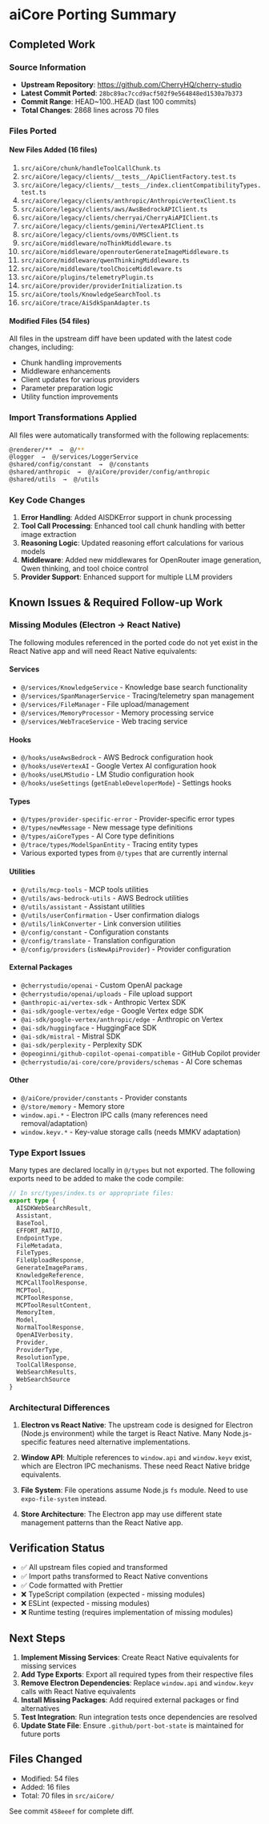 # aiCore Porting Summary

## Completed Work

### Source Information
- **Upstream Repository**: https://github.com/CherryHQ/cherry-studio  
- **Latest Commit Ported**: `28bc89ac7ccd9acf502f9e564848ed1530a7b373`
- **Commit Range**: HEAD~100..HEAD (last 100 commits)
- **Total Changes**: 2868 lines across 70 files

### Files Ported

#### New Files Added (16 files)
1. `src/aiCore/chunk/handleToolCallChunk.ts`
2. `src/aiCore/legacy/clients/__tests__/ApiClientFactory.test.ts`
3. `src/aiCore/legacy/clients/__tests__/index.clientCompatibilityTypes.test.ts`
4. `src/aiCore/legacy/clients/anthropic/AnthropicVertexClient.ts`
5. `src/aiCore/legacy/clients/aws/AwsBedrockAPIClient.ts`
6. `src/aiCore/legacy/clients/cherryai/CherryAiAPIClient.ts`
7. `src/aiCore/legacy/clients/gemini/VertexAPIClient.ts`
8. `src/aiCore/legacy/clients/ovms/OVMSClient.ts`
9. `src/aiCore/middleware/noThinkMiddleware.ts`
10. `src/aiCore/middleware/openrouterGenerateImageMiddleware.ts`
11. `src/aiCore/middleware/qwenThinkingMiddleware.ts`
12. `src/aiCore/middleware/toolChoiceMiddleware.ts`
13. `src/aiCore/plugins/telemetryPlugin.ts`
14. `src/aiCore/provider/providerInitialization.ts`
15. `src/aiCore/tools/KnowledgeSearchTool.ts`
16. `src/aiCore/trace/AiSdkSpanAdapter.ts`

#### Modified Files (54 files)
All files in the upstream diff have been updated with the latest code changes, including:
- Chunk handling improvements
- Middleware enhancements
- Client updates for various providers
- Parameter preparation logic
- Utility function improvements

### Import Transformations Applied

All files were automatically transformed with the following replacements:

```bash
@renderer/**  →  @/**
@logger  →  @/services/LoggerService
@shared/config/constant  →  @/constants
@shared/anthropic  →  @/aiCore/provider/config/anthropic
@shared/utils  →  @/utils
```

### Key Code Changes

1. **Error Handling**: Added AISDKError support in chunk processing
2. **Tool Call Processing**: Enhanced tool call chunk handling with better image extraction
3. **Reasoning Logic**: Updated reasoning effort calculations for various models
4. **Middleware**: Added new middlewares for OpenRouter image generation, Qwen thinking, and tool choice control
5. **Provider Support**: Enhanced support for multiple LLM providers

## Known Issues & Required Follow-up Work

### Missing Modules (Electron → React Native)

The following modules referenced in the ported code do not yet exist in the React Native app and will need React Native equivalents:

#### Services
- `@/services/KnowledgeService` - Knowledge base search functionality
- `@/services/SpanManagerService` - Tracing/telemetry span management
- `@/services/FileManager` - File upload/management
- `@/services/MemoryProcessor` - Memory processing service
- `@/services/WebTraceService` - Web tracing service

#### Hooks
- `@/hooks/useAwsBedrock` - AWS Bedrock configuration hook
- `@/hooks/useVertexAI` - Google Vertex AI configuration hook
- `@/hooks/useLMStudio` - LM Studio configuration hook
- `@/hooks/useSettings` (`getEnableDeveloperMode`) - Settings hooks

#### Types
- `@/types/provider-specific-error` - Provider-specific error types
- `@/types/newMessage` - New message type definitions
- `@/types/aiCoreTypes` - AI Core type definitions
- `@/trace/types/ModelSpanEntity` - Tracing entity types
- Various exported types from `@/types` that are currently internal

#### Utilities
- `@/utils/mcp-tools` - MCP tools utilities
- `@/utils/aws-bedrock-utils` - AWS Bedrock utilities
- `@/utils/assistant` - Assistant utilities
- `@/utils/userConfirmation` - User confirmation dialogs
- `@/utils/linkConverter` - Link conversion utilities
- `@/config/constant` - Configuration constants
- `@/config/translate` - Translation configuration
- `@/config/providers` (`isNewApiProvider`) - Provider configuration

#### External Packages
- `@cherrystudio/openai` - Custom OpenAI package
- `@cherrystudio/openai/uploads` - File upload support
- `@anthropic-ai/vertex-sdk` - Anthropic Vertex SDK
- `@ai-sdk/google-vertex/edge` - Google Vertex edge SDK
- `@ai-sdk/google-vertex/anthropic/edge` - Anthropic on Vertex
- `@ai-sdk/huggingface` - HuggingFace SDK
- `@ai-sdk/mistral` - Mistral SDK
- `@ai-sdk/perplexity` - Perplexity SDK
- `@opeoginni/github-copilot-openai-compatible` - GitHub Copilot provider
- `@cherrystudio/ai-core/core/providers/schemas` - AI Core schemas

#### Other
- `@/aiCore/provider/constants` - Provider constants
- `@/store/memory` - Memory store
- `window.api.*` - Electron IPC calls (many references need removal/adaptation)
- `window.keyv.*` - Key-value storage calls (needs MMKV adaptation)

### Type Export Issues

Many types are declared locally in `@/types` but not exported. The following exports need to be added to make the code compile:

```typescript
// In src/types/index.ts or appropriate files:
export type { 
  AISDKWebSearchResult,
  Assistant,
  BaseTool,
  EFFORT_RATIO,
  EndpointType,
  FileMetadata,
  FileTypes,
  FileUploadResponse,
  GenerateImageParams,
  KnowledgeReference,
  MCPCallToolResponse,
  MCPTool,
  MCPToolResponse,
  MCPToolResultContent,
  MemoryItem,
  Model,
  NormalToolResponse,
  OpenAIVerbosity,
  Provider,
  ProviderType,
  ResolutionType,
  ToolCallResponse,
  WebSearchResults,
  WebSearchSource
}
```

### Architectural Differences

1. **Electron vs React Native**: The upstream code is designed for Electron (Node.js environment) while the target is React Native. Many Node.js-specific features need alternative implementations.

2. **Window API**: Multiple references to `window.api` and `window.keyv` exist, which are Electron IPC mechanisms. These need React Native bridge equivalents.

3. **File System**: File operations assume Node.js `fs` module. Need to use `expo-file-system` instead.

4. **Store Architecture**: The Electron app may use different state management patterns than the React Native app.

## Verification Status

- ✅ All upstream files copied and transformed
- ✅ Import paths transformed to React Native conventions  
- ✅ Code formatted with Prettier
- ❌ TypeScript compilation (expected - missing modules)
- ❌ ESLint (expected - missing modules)
- ❌ Runtime testing (requires implementation of missing modules)

## Next Steps

1. **Implement Missing Services**: Create React Native equivalents for missing services
2. **Add Type Exports**: Export all required types from their respective files
3. **Remove Electron Dependencies**: Replace `window.api` and `window.keyv` calls with React Native equivalents
4. **Install Missing Packages**: Add required external packages or find alternatives
5. **Test Integration**: Run integration tests once dependencies are resolved
6. **Update State File**: Ensure `.github/port-bot-state` is maintained for future ports

## Files Changed

- Modified: 54 files
- Added: 16 files  
- Total: 70 files in `src/aiCore/`

See commit `458eeef` for complete diff.
